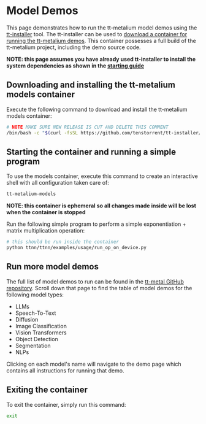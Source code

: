 # Model Demos
This page demonstrates how to run the tt-metalium model demos using the [tt-installer](https://github.com/tenstorrent/tt-installer) tool. The tt-installer can be used to [download a container for running the tt-metalium demos](https://github.com/tenstorrent/tt-installer?tab=readme-ov-file#using-tt-metalium). This container possesses a full build of the tt-metalium project, including the demo source code.

**NOTE: this page assumes you have already used tt-installer to install the system dependencies as shown in the [starting guide](https://docs.tenstorrent.com/getting-started/README.html)**

## Downloading and installing the tt-metalium models container
Execute the following command to download and install the tt-metalium models container:
```bash
# NOTE MAKE SURE NEW RELEASE IS CUT AND DELETE THIS COMMENT
/bin/bash -c "$(curl -fsSL https://github.com/tenstorrent/tt-installer/releases/latest/download/install.sh)" --no-install-kmd --no-install-hugepages --no-install-metalium-container --install-metalium-models-container --no-install-tt-flash --no-install-tt-topology --update-firmware="off" --reboot-option="never"
```

## Starting the container and running a simple program
To use the models container, execute this command to create an interactive shell with all configuration taken care of:
```bash
tt-metalium-models
```
**NOTE: this container is ephemeral so all changes made inside will be lost when the container is stopped**

Run the following simple program to perform a simple exponentiation + matrix multiplication operation:
```bash
# this should be run inside the container
python ttnn/ttnn/examples/usage/run_op_on_device.py
```

## Run more model demos
The full list of model demos to run can be found in the [tt-metal GitHub repository](https://github.com/tenstorrent/tt-metal/tree/main). Scroll down that page to find the table of model demos for the following model types:
* LLMs
* Speech-To-Text
* Diffusion
* Image Classification
* Vision Transformers
* Object Detection
* Segmentation
* NLPs

Clicking on each model's name will navigate to the demo page which contains all instructions for running that demo.

## Exiting the container
To exit the container, simply run this command:
```bash
exit
```

